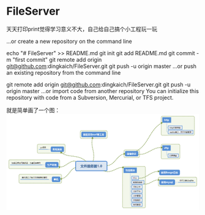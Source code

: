 # FileServer
天天打印print觉得学习意义不大，自己给自己搞个小工程玩一玩

…or create a new repository on the command line

echo "# FileServer" >> README.md
git init
git add README.md
git commit -m "first commit"
git remote add origin git@github.com:dingkaich/FileServer.git
git push -u origin master
…or push an existing repository from the command line

git remote add origin git@github.com:dingkaich/FileServer.git
git push -u origin master
…or import code from another repository
You can initialize this repository with code from a Subversion, Mercurial, or TFS project.

就是简单画了一个图：
![image](https://github.com/dingkaich/FileServer/blob/master/fileserver_overview.png)

